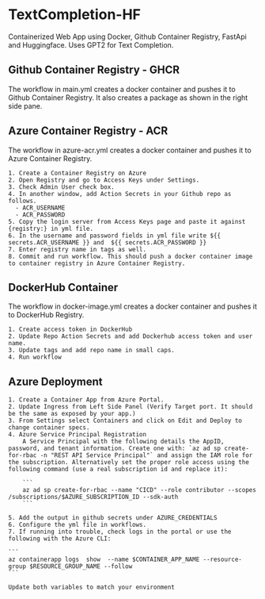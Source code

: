 # TextCompletion-HF

Containerized Web App using Docker, Github Container Registry, FastApi and Huggingface. Uses GPT2 for Text Completion.

## Github Container Registry - GHCR
The workflow in main.yml creates a docker container and pushes it to Github Container Registry. It also creates a package as shown in the right side pane.

## Azure Container Registry - ACR
The workflow in azure-acr.yml creates a docker container and pushes it to Azure Container Registry.

    1. Create a Container Registry on Azure
    2. Open Registry and go to Access Keys under Settings.
    3. Check Admin User check box.
    4. In another window, add Action Secrets in your Github repo as follows.
      - ACR_USERNAME
      - ACR_PASSWORD
    5. Copy the login server from Access Keys page and paste it against {registry:} in yml file.
    6. In the username and password fields in yml file write ${{ secrets.ACR_USERNAME }} and  ${{ secrets.ACR_PASSWORD }}
    7. Enter registry name in tags as well.
    8. Commit and run workflow. This should push a docker container image to container registry in Azure Container Registry.

## DockerHub Container
The workflow in docker-image.yml creates a docker container and pushes it to DockerHub Registry.
    
    1. Create access token in DockerHub
    2. Update Repo Action Secrets and add Dockerhub access token and user name.
    3. Update tags and add repo name in small caps.
    4. Run workflow

## Azure Deployment

    1. Create a Container App from Azure Portal.
    2. Update Ingress from Left Side Panel (Verify Target port. It should be the same as exposed by your app.)
    3. From Settings select Containers and click on Edit and Deploy to change container specs.
    4. Azure Service Principal Registration
        A Service Principal with the following details the AppID, password, and tenant information. Create one with: `az ad sp create-for-rbac -n "REST API Service Principal"` and assign the IAM role for the subscription. Alternatively set the proper role access using the following command (use a real subscription id and replace it):
        
        ```
        az ad sp create-for-rbac --name "CICD" --role contributor --scopes /subscriptions/$AZURE_SUBSCRIPTION_ID --sdk-auth
        ```
        
    5. Add the output in github secrets under AZURE_CREDENTIALS
    6. Configure the yml file in workflows.
    7. If running into trouble, check logs in the portal or use the following with the Azure CLI:
    
    ```
    az containerapp logs  show  --name $CONTAINER_APP_NAME --resource-group $RESOURCE_GROUP_NAME --follow
    ```
    
    Update both variables to match your environment

